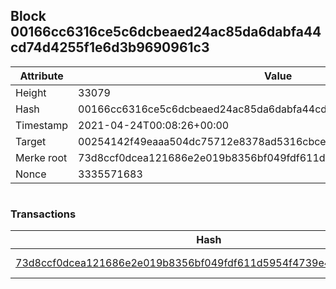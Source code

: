 ## Block 00166cc6316ce5c6dcbeaed24ac85da6dabfa44cd74d4255f1e6d3b9690961c3

Attribute | Value
--- | ---
Height | 33079
Hash | 00166cc6316ce5c6dcbeaed24ac85da6dabfa44cd74d4255f1e6d3b9690961c3
Timestamp | 2021-04-24T00:08:26+00:00
Target | 00254142f49eaaa504dc75712e8378ad5316cbcead634704b3734b6271167cc4
Merke root | 73d8ccf0dcea121686e2e019b8356bf049fdf611d5954f4739e41ebac73af348
Nonce | 3335571683

```

```

### Transactions

Hash | Amount
--- | ---
[73d8ccf0dcea121686e2e019b8356bf049fdf611d5954f4739e41ebac73af348](73d8ccf0dcea121686e2e019b8356bf049fdf611d5954f4739e41ebac73af348.md) | 10.00000000 SKEPTI 
